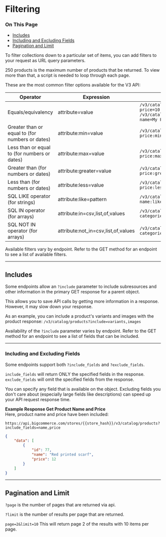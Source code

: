 # Filtering

<div class="otp" id="no-index">
	<h3> On This Page </h3>
	<ul>
		<li><a href="#filtering-includes">Includes</a></li>
		<li><a href="#filtering-including_excluding_fields">Including and Excluding Fields</a></li>
		<li><a href="#filtering-pagination-limit">Pagination and Limit</a></li>
	</ul>
</div>

To filter collections down to a particular set of items, you can add filters to your request as URL query parameters.

250 products is the maximum number of products that be returned. To view more than that, a script is needed to loop through each page.

These are the most common filter options available for the V3 API: 

| Operator | Expression  | Example | 
|--|--|--|
| Equals/equivalency | attribute=value  | `/v3/catalog/products?price=10` `/v3/catalog/products?name=My Product` |
| Greater than or equal to (for numbers or dates) | attribute:min=value  | `/v3/catalog/products?price:min=10` |
| Less than or equal to (for numbers or dates) | attribute:max=value | `/v3/catalog/products?price:max=10` |
| Greater than (for numbers or dates)| attribute:greater=value | `/v3/catalog/products?price:greater=10` |
| Less than (for numbers or dates) | attribute:less=value | `/v3/catalog/products?price:less=10` |
| SQL LIKE operator (for strings) | attribute:like=pattern | `/v3/catalog/categories?name:like=Shirts` |
| SQL IN operator (for arrays) | attribute:in=csv,list,of,values | `/v3/catalog/products?categories:in=123,456` |
| SQL NOT IN operator (for arrays) | attribute:not_in=csv,list,of,values | `/v3/catalog/products?categories:not_in=123,456` |

Available filters vary by endpoint. Refer to the GET method for an endpoint to see a list of available filters.

---

## Includes

Some endpoints allow an `?include` parameter to include subresources and other information in the primary GET response for a parent object.

This allows you to save API calls by getting more information in a response. However, it may slow down your response.

As an example, you can include a product's variants and images with the product response: `/v3/catalog/products?include=variants,images`

Availability of the `?include` parameter varies by endpoint. Refer to the GET method for an endpoint to see a list of fields that can be included.


---

### Including and Excluding Fields

Some endpoints support both `?include_fields` and `?exclude_fields`. 

`include_fields` will return ONLY the specified fields in the response. `exclude_fields` will omit the specified fields from the response.

You can specify any field that is available on the object. Excluding fields you don't care about (especially large fields like descriptions) can speed up your API request response time.



**Example Response Get Product Name and Price**  
Here, product name and price have been included:

`https://api.bigcommerce.com/stores/{{store_hash}}/v3/catalog/products?include_fields=name,price`



<!--
title: "Product Name and Price"
subtitle: ""
lineNumbers: true
-->

```json
{
    "data": [
        {
            "id": 77,
            "name": "Red printed scarf",
            "price": 12
        }    
    ]
} 
```

---

## Pagination and Limit

`?page` is the number of pages that are returned via api.

`?limit` is the number of results per page that are returned.

`page=2&limit=10`
This will return page 2 of the results with 10 items per page.

